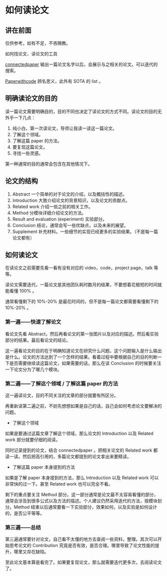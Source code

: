 # 如何读论文

## 讲在前面

仅供参考，如有不足，不吝赐教。

如何找论文、读论文的工具

[connectedpaper](https://www.connectedpapers.com/)  输出一篇论文名字以后，会展示与之相关的论文。可以迭代的搜索。

[Paperwithcode](https://paperswithcode.com/) 顾名思义，此外有 SOTA 的 list 。

## 明确读论文的目的

读一篇论文需要明确目的，目的不同也决定了读论文的方式不同。读论文的目的无外乎一下几点：

1. 纯小白，第一次读论文，导师让我读一读这一篇论文。
2. 了解这个领域。
3. 了解这篇 paper 的方法。
4. 要复现这篇论文。
5. 寻找一些灵感。

第一种通常的目的通常会包含在其他情况下。

## 论文的结构

1. Abstract      一个简单的对于论文的介绍，以及概括性的描述。
2. Introduction   大致介绍论文的背景知识，以及论文的贡献点。
3. Related work  介绍一些之前的相关工作。
4. Method          分模块详细介绍论文的方法。
5. Result and evaluation (experiment)    实验部分。
6. Conclusion      结论，通常会写一些优缺点，以及未来的展望。
7. Supplement    补充材料。一些细节的实现已经更多的实验结果。（不是每一篇论文都有）

## 如何读论文

在读论文之前需要先看一看有没有对应的 video，code，project page，talk 等等。

读论文需要迭代，一篇论文是其他团队耗时数月的结果，不要想着花极短的时间就能看懂 100% 。

通常看懂剩下的 10%-20% 是最花时间的，但不是每一篇论文都需要看懂剩下的 10%-20% 。

### 第一遍——快速了解论文

看论文先看 Abstract，然后再看论文的第一张图片以及对应的描述。然后看实验部分的结果。最后看论文的结论。

这一遍看论文的目的在于明确知道论文在研究什么问题。这个问题输入是什么输出是什么。论文的方法达到了一个怎样的结果。看着过程中要根据自己的目的判断一下是否需要继续读这篇论文，如果需要的话，那么在读 Conclusion 的时候要关注一下论文分为了哪几个模块。

### 第二遍——了解这个领域 / 了解这篇 paper 的方法

这一遍读论文，目的不同关注的文章的部分就要有所区分。

再重新读第二遍之前，不妨先想想如果是自己的话，自己会如何考虑论文要解决的问题。

- 了解这个领域

如果是要通过这篇文章了解这个领域，那么论文的 Introduction 以及 Related work 部分就要仔细的阅读。

同时记录提到的论文，结合 connectedpaper 。把相关论文的 Related work 都读一读。然后把高引用的，多篇论文都提到的论文拿出来要精读。

- 了解这篇 paper 本身提到的方法

如果是了解 paper 本身提到的方法，那么 Introduction 以及 Related work 可以非常快的过一下。甚至 Related work 也可以完全不看。  

剩下的重点要关注 Method 部分。这一部分通常是论文最不太容易看懂的部分，通常会涉及到很多公式以及方法的描述。个人建议仍然采用迭代的方法，按模块划分。Method 结束以后通常要看一下实验部分，效果如何，以及实验是如何设计的，是否公平等等。

### 第三遍——总结

第三遍通常要针对论文，自己看不太懂的地方去查阅一些资料，整理。其次可以开始思考论文的 Contribution 究竟是否有效，是否合理。哪里导致了论文性能的提升，哪里又存在缺陷。

至此论文基本算是看完了。如果要复现论文，那么就需要迭代更多次，去阅读论文了。
